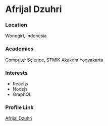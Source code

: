 # Afrijal Dzuhri

### Location

Wonogiri, Indonesia

### Academics

Computer Science, STMIK Akakom Yogyakarta

### Interests

- Reactjs
- Nodejs
- GraphQL

### Profile Link

[Afrijal Dzuhri](https://github.com/afrijaldz)
